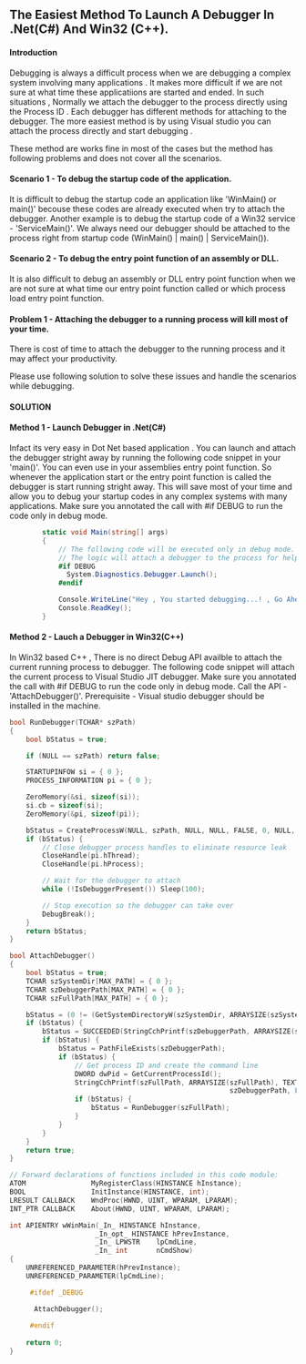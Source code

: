 
## **The Easiest Method To Launch A Debugger In .Net(C#) And Win32 (C++).**

#### **Introduction**
Debugging is always a difficult process when we are debugging a complex system involving many applications . It makes
more difficult if we are not sure at what time these applicatiions are started and ended.
In such situations , Normally we attach the debugger to the process directly using the Process ID . Each debugger has different methods for attaching to the debugger. The more easiest method is by using Visual studio you can attach the process directly and start debugging . 

These method are works fine in most of the cases but the method has following problems and does not cover all the scenarios.

#### **Scenario 1 - To debug the startup code of the application.**
It is difficult to debug the startup code an application like 'WinMain() or main()' becouse these codes are already 
executed when try to attach the debugger. Another example is to debug the startup code of a Win32 service - 'ServiceMain()'.
We always need our debugger should be attached to the process right from startup code (WinMain() | main() | ServiceMain()).

#### **Scenario 2 - To debug the entry point function of an assembly or DLL.**
It is also difficult to debug an assembly or DLL entry point function when we are not sure at what time our entry point function called or which process load entry point function. 

#### **Problem  1 - Attaching the debugger to a running process will kill most of your time.**
There is cost of time to attach the debugger to the running process and it may affect your productivity.

Please use following solution to solve these issues and handle the scenarios while debugging.

#### **SOLUTION**

#### **Method 1 - Launch Debugger in .Net(C#)**
Infact its very easy in Dot Net based application . You can launch and attach the debugger stright away by running
the following code snippet in your 'main()'. You can even use in your assemblies entry point function. 
So whenever the application start or the entry point function is called the debugger is start running stright away.
This will save most of your time and allow you to debug your startup codes in any complex systems with many applications.
Make sure you annotated the call with #if DEBUG to run the code only in debug mode.
```C#
        static void Main(string[] args)
        {
            // The following code will be executed only in debug mode.
            // The logic will attach a debugger to the process for helping your debugging.
            #if DEBUG
              System.Diagnostics.Debugger.Launch();
            #endif

            Console.WriteLine("Hey , You started debugging...! , Go Ahead. Happy Debugging.");
            Console.ReadKey();
        }
```

#### **Method 2 - Lauch a Debugger in Win32(C++)**
In Win32 based C++ , There is no direct Debug API availble to attach the current running process to debugger.
The following code snippet will attach the current process to Visual Studio JIT debugger.
Make sure you annotated the call with #if DEBUG to run the code only in debug mode.
Call the API - 'AttachDebugger()'.
Prerequisite - Visual studio debugger should be installed in the machine. 
```C++
bool RunDebugger(TCHAR* szPath)
{
    bool bStatus = true;

    if (NULL == szPath) return false;

    STARTUPINFOW si = { 0 };
    PROCESS_INFORMATION pi = { 0 };

    ZeroMemory(&si, sizeof(si));
    si.cb = sizeof(si);
    ZeroMemory(&pi, sizeof(pi));

    bStatus = CreateProcessW(NULL, szPath, NULL, NULL, FALSE, 0, NULL, NULL, &si, &pi);
    if (bStatus) {
        // Close debugger process handles to eliminate resource leak
        CloseHandle(pi.hThread);
        CloseHandle(pi.hProcess);

        // Wait for the debugger to attach
        while (!IsDebuggerPresent()) Sleep(100);

        // Stop execution so the debugger can take over
        DebugBreak();
    }
    return bStatus;
}

bool AttachDebugger()
{
    bool bStatus = true;
    TCHAR szSystemDir[MAX_PATH] = { 0 };
    TCHAR szDebuggerPath[MAX_PATH] = { 0 };
    TCHAR szFullPath[MAX_PATH] = { 0 };

    bStatus = (0 != (GetSystemDirectoryW(szSystemDir, ARRAYSIZE(szSystemDir))));
    if (bStatus) {
        bStatus = SUCCEEDED(StringCchPrintf(szDebuggerPath, ARRAYSIZE(szDebuggerPath), TEXT("%s\\vsjitdebugger.exe"), szSystemDir));
        if (bStatus) {
            bStatus = PathFileExists(szDebuggerPath);
            if (bStatus) {
                // Get process ID and create the command line
                DWORD dwPid = GetCurrentProcessId();
                StringCchPrintf(szFullPath, ARRAYSIZE(szFullPath), TEXT("%s %s %d"),
                                                      szDebuggerPath, L"-p", dwPid);
                if (bStatus) {
                    bStatus = RunDebugger(szFullPath);
                }
            }
        }
    }
    return true;
}

// Forward declarations of functions included in this code module:
ATOM                MyRegisterClass(HINSTANCE hInstance);
BOOL                InitInstance(HINSTANCE, int);
LRESULT CALLBACK    WndProc(HWND, UINT, WPARAM, LPARAM);
INT_PTR CALLBACK    About(HWND, UINT, WPARAM, LPARAM);

int APIENTRY wWinMain(_In_ HINSTANCE hInstance,
                     _In_opt_ HINSTANCE hPrevInstance,
                     _In_ LPWSTR    lpCmdLine,
                     _In_ int       nCmdShow)
{
    UNREFERENCED_PARAMETER(hPrevInstance);
    UNREFERENCED_PARAMETER(lpCmdLine);

     #ifdef _DEBUG

      AttachDebugger();
     
     #endif
    
    return 0;
}
```
